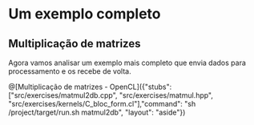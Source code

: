 # Um exemplo completo

## Multiplicação de matrizes

Agora vamos analisar um exemplo mais completo que envia dados para processamento e os recebe de volta. 

@[Multiplicação de matrizes - OpenCL]({"stubs": ["src/exercises/matmul2db.cpp", "src/exercises/matmul.hpp", "src/exercises/kernels/C_bloc_form.cl"],"command": "sh /project/target/run.sh matmul2db", "layout": "aside"})
